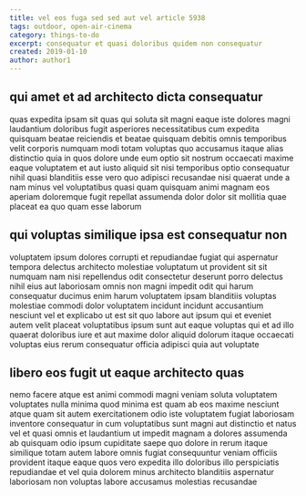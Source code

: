 ```yaml
---
title: vel eos fuga sed sed aut vel article 5938
tags: outdoor, open-air-cinema
category: things-to-do
excerpt: consequatur et quasi doloribus quidem non consequatur
created: 2019-01-10
author: author1
---
```


## qui amet et ad architecto dicta consequatur

quas expedita ipsam sit quas qui soluta sit magni eaque iste dolores magni laudantium doloribus fugit asperiores necessitatibus cum expedita quisquam beatae reiciendis et beatae quisquam debitis omnis temporibus velit corporis numquam modi totam voluptas quo accusamus itaque alias distinctio quia in quos dolore unde eum optio sit nostrum occaecati maxime eaque voluptatem et aut iusto aliquid sit nisi temporibus optio consequatur nihil quasi blanditiis esse vero quo adipisci recusandae nisi quaerat unde a nam minus vel voluptatibus quasi quam quisquam animi magnam eos aperiam doloremque fugit repellat assumenda dolor dolor sit mollitia quae placeat ea quo quam esse laborum

## qui voluptas similique ipsa est consequatur non

voluptatem ipsum dolores corrupti et repudiandae fugiat qui aspernatur tempora delectus architecto molestiae voluptatum ut provident sit sit numquam nam nisi repellendus odit consectetur deserunt porro delectus nihil eius aut laboriosam omnis non magni impedit odit qui harum consequatur ducimus enim harum voluptatem ipsam blanditiis voluptas molestiae commodi dolor voluptatem incidunt incidunt accusantium nesciunt vel et explicabo ut est sit quo labore aut ipsum qui et eveniet autem velit placeat voluptatibus ipsum sunt aut eaque voluptas qui et ad illo quaerat doloribus iure et aut maxime dolor aliquid dolorum itaque occaecati voluptas eius rerum consequatur officia adipisci quia aut voluptate

## libero eos fugit ut eaque architecto quas

nemo facere atque est animi commodi magni veniam soluta voluptatem voluptates nulla minima quod minima est quam ab eos maxime nesciunt atque quam sit autem exercitationem odio iste voluptatem fugiat laboriosam inventore consequatur in cum voluptatibus sunt magni aut distinctio et natus vel et quasi omnis et laudantium ut impedit magnam a dolores assumenda ab quisquam odio ipsum cupiditate saepe quo dolore in rerum itaque similique totam autem labore omnis fugiat consequuntur veniam officiis provident itaque eaque quos vero expedita illo doloribus illo perspiciatis repudiandae et vel quia dolorem minus architecto blanditiis aspernatur laboriosam non voluptas labore accusamus molestias recusandae
